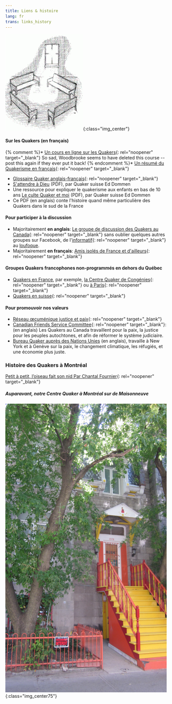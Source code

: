 ```yaml
---
title: Liens & histoire
lang: fr
trans: links_history
---
```

![Des bancs dans la lumière](/assets/images/benches2-243x300.gif){:class="img_center"}

#### Sur les Quakers (en français)

{% comment %}* [Un cours en ligne sur les Quakers](http://moodle.woodbrooke.org.uk/course/view.php?id=60#section-0){:  rel="noopener" target="_blank"}
So sad, Woodbrooke seems to have deleted this course -- post this again if they ever put it back!
{% endcomment %}* [Un résumé du Quakerisme en français](http://quaker.chez-alice.fr/){:  rel="noopener" target="_blank"}
* [Glossaire Quaker anglais-français](http://www.simongrant.org/quaker/gloss/enfr.html){:  rel="noopener" target="_blank"}
* [S'attendre à Dieu](/assets/PDF/EDommen-SAttendreADieu2.pdf) (PDF), par Quaker suisse Ed Dommen
* Une ressource pour expliquer le quakerisme aux enfants en bas de 10 ans [Le culte Quaker et moi](/assets/PDF/LeCulteQuakerEtMoi-small.pdf) (PDF), par Quaker suisse Ed Dommen
* Ce PDF (en anglais) conte l'histoire quand même particulière des Quakers dans le sud de la France

#### Pour participer à la discussion
* Majoritairement **en anglais**: [Le groupe de discussion des Quakers au Canada](https://www.facebook.com/groups/532516183429702/){:  rel="noopener" target="_blank"}  sans oublier quelques autres groupes sur Facebook, de l'[informatif](https://www.facebook.com/groups/2207263944/){:  rel="noopener" target="_blank"} au [loufoque](https://www.facebook.com/groups/assbadfriends/).
* Majoritairement **en français**: [Amis isolés de France et d'ailleurs](https://www.facebook.com/groups/1693742737383648/){:  rel="noopener" target="_blank"}

#### Groupes Quakers francophones non-programmés en dehors du Québec
* [Quakers en France](http://www.quakersenfrance.org/faq), par exemple, [la Centre Quaker de Congénies](https://www.maison-quaker-congenies.org/){:  rel="noopener" target="_blank"} ou [à Paris](https://www.facebook.com/CentreQuakerParis/){:  rel="noopener" target="_blank"}
* [Quakers en suisse](https://swiss-quakers.ch/fr/accueil/){:  rel="noopener" target="_blank"}

#### Pour promouvoir nos valeurs
* [Réseau œcuménique justice et paix](http://www.justicepaix.org){:  rel="noopener" target="_blank"}
* [Canadian Friends Service Committee](quakerservice.ca){:  rel="noopener" target="_blank"}: (en anglais) Les Quakers au Canada travaillent pour la paix, la justice pour les peuples autochtones, et afin de réformer le système judiciaire.
* [Bureau Quaker auprès des Nations Unies](https://quno.org/) (en anglais), travaille à New York et à Genève sur la paix, le changement climatique, les réfugiés, et une économie plus juste.

### Histoire des Quakers à Montréal

[Petit à petit, l’oiseau fait son nid Par Chantal Fournier](/assets/PDF/MMM-History-CF.V100.05.15.pdf){:  rel="noopener" target="_blank"}

##### Auparavant, notre Centre Quaker à Montréal sur de Maisonneuve
![Our previous meetinghouse on de Maisonneuve](/assets/images/1974%20MaisW%20(1).JPG){:class="img_center75"}
